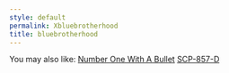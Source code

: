 ```yaml
---
style: default
permalink: Xbluebrotherhood
title: bluebrotherhood
---
```

You may also like:
[Number One With A Bullet](http://scp-wiki.net/number-one-with-a-bullet)
[SCP-857-D](http://scp-wiki.net/scp-857-d)